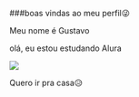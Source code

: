 ###boas vindas ao meu perfil😜

Meu nome é Gustavo

olá, eu estou estudando Alura

![](https://media.tenor.com/3zS1lOZ9CSsAAAAM/mcdonalds-police.gif)

Quero ir pra casa😥
